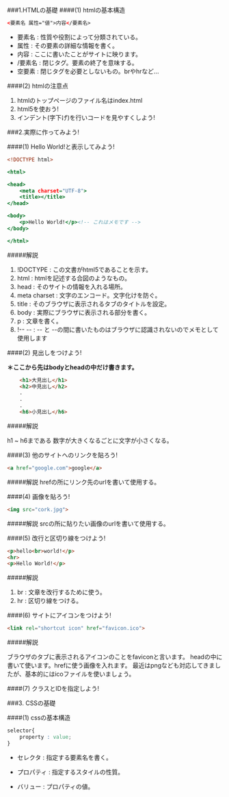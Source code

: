 ###1.HTMLの基礎
####(1) htmlの基本構造
   
   ```html
   <要素名 属性="値">内容</要素名>
   ```
   
   - 要素名 : 性質や役割によって分類されている。
   - 属性 : その要素の詳細な情報を書く。
   - 内容 : ここに書いたことがサイトに映ります。
   - /要素名 : 閉じタグ。要素の終了を意味する。
   - 空要素 : 閉じタグを必要としないもの。brやhrなど...

####(2) htmlの注意点
1. htmlのトップページのファイル名はindex.html
2. html5を使おう!
3. インデント(字下げ)を行いコードを見やすくしよう!


###2.実際に作ってみよう!

####(1) Hello World!と表示してみよう!

```html:index.html
<!DOCTYPE html>

<html>

<head>
	<meta charset="UTF-8">
	<title></title>
</head>

<body>
	<p>Hello World!</p><!-- これはメモです -->
</body>

</html>
```

#####解説

1. !DOCTYPE : この文書がhtml5であることを示す。
2. html : htmlを記述する合図のようなもの。
3. head : そのサイトの情報を入れる場所。
4. meta charset : 文字のエンコード。文字化けを防ぐ。
5. title : そのブラウザに表示されるタブのタイトルを設定。
6. body : 実際にブラウザに表示される部分を書く。
7. p : 文章を書く。
8. !-- -- : -- と --の間に書いたものはブラウザに認識されないのでメモとして使用します

####(2) 見出しをつけよう!

**＊ここから先はbodyとheadの中だけ書きます。**


```html
	<h1>大見出し</h1>
	<h2>中見出し</h2>
	.
	.
	.
	<h6>小見出し</h6>
```

#####解説

h1 ~ h6まである
数字が大きくなるごとに文字が小さくなる。

####(3) 他のサイトへのリンクを貼ろう!

```html
<a href="google.com">google</a>
```

#####解説
hrefの所にリンク先のurlを書いて使用する。

####(4) 画像を貼ろう!

```html
<img src="cork.jpg">
```

#####解説
srcの所に貼りたい画像のurlを書いて使用する。

####(5) 改行と区切り線をつけよう!
```html
<p>hello<br>world!</p>
<hr>
<p>Hello World!</p>
```

#####解説

1. br : 文章を改行するために使う。
2. hr : 区切り線をつける。

####(6) サイトにアイコンをつけよう!

```html
<link rel="shortcut icon" href="favicon.ico">
```

#####解説

ブラウザのタブに表示されるアイコンのことをfaviconと言います。
headの中に書いて使います。hrefに使う画像を入れます。
最近はpngなども対応してきましたが、基本的にはicoファイルを使いましょう。

####(7) クラスとIDを指定しよう!

###3. CSSの基礎

####(1) cssの基本構造

```css
selector{
	property : value;
}
```

- セレクタ : 指定する要素名を書く。
- プロパティ : 指定するスタイルの性質。
- バリュー : プロパティの値。






   	
   　　　    
   
